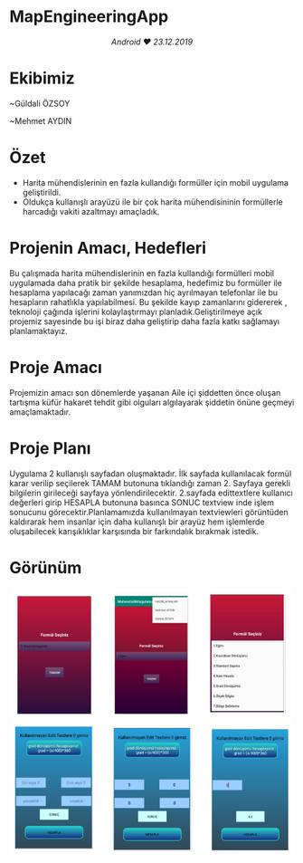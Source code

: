  # MapEngineeringApp

<p align="center">
   <em>Android ❤️ 23.12.2019</em>
</p>

# Ekibimiz

~Güldali ÖZSOY

~Mehmet AYDIN

# Özet
* Harita mühendislerinin en fazla kullandığı formüller için mobil uygulama geliştirildi.
* Oldukça kullanışlı arayüzü ile bir çok harita mühendisininin formüllerle harcadığı vakiti azaltmayı amaçladık.

# Projenin Amacı, Hedefleri


 Bu çalışmada harita mühendislerinin en fazla kullandığı formülleri mobil uygulamada daha pratik bir şekilde hesaplama, hedefimiz bu formüller ile hesaplama yapılacağı zaman yanımızdan hiç ayrılmayan telefonlar ile bu hesapların rahatlıkla yapılabilmesi.
 Bu şekilde kayıp zamanlarını gidererek , teknoloji çağında işlerini kolaylaştırmayı planladık.Geliştirilmeye açık projemiz sayesinde bu işi biraz daha geliştirip daha fazla katkı sağlamayı planlamaktayız.



# Proje Amacı
Projemizin amacı son dönemlerde yaşanan Aile içi şiddetten önce oluşan tartışma küfür hakaret tehdit gibi olguları algılayarak şiddetin önüne geçmeyi amaçlamaktadır.

# Proje Planı
Uygulama 2 kullanışlı sayfadan oluşmaktadır. İlk sayfada kullanılacak formül karar verilip seçilerek TAMAM butonuna tıklandığı zaman 2. Sayfaya gerekli bilgilerin girileceği sayfaya yönlendirilecektir.
2.sayfada edittextlere kullanıcı değerleri girip HESAPLA butonuna basınca SONUC textview inde işlem sonucunu görecektir.Planlamamızda kullanılmayan textviewleri görüntüden kaldırarak hem insanlar için daha kullanışlı bir arayüz hem işlemlerde oluşabilecek karışıklıklar karşısında bir farkındalık bırakmak istedik.

# Görünüm

<p align="center">
    <img src="https://raw.githubusercontent.com/SouL-H/MapengineeringApp/master/rsm/app1.png"  alt="Observer">
    <img src="https://raw.githubusercontent.com/SouL-H/MapengineeringApp/master/rsm/app2.png"  alt="Observer">
</p>

